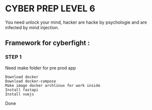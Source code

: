 # CYBER PREP LEVEL 6

You need unlock your mind, hacker are hacke by psychologie and are infected by mind injection.



## Framework for cyberfight : 

### STEP 1 

Need make folder for pre prod app 

    Download docker 
    Download docker-compose
    Make image docker archlinux for work inside
    Install fastapi
    Install vuejs
    
Done
